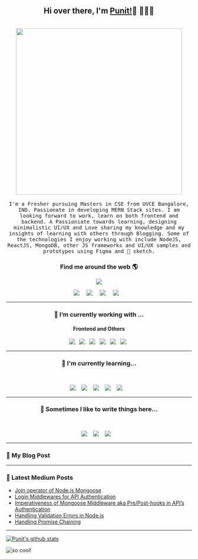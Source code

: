 <h2 align='center'> Hi over there, I'm <a href="https://punitkmryh.netlify.app">Punit!</a>👋 🧑🏻‍💻</h2>

<p align="center">
  <br><img src="https://github.com/punitkmryh/punitkmryh/blob/master/Developer.gif" width="450px"><br><br>
  <samp> I'm a Fresher pursuing Masters in CSE from UVCE Bangalore, IND. Passionate in developing MERN Stack sites. I am looking forward to work, learn on both frontend and backend. A Passioniate towards learning, designing minimalistic UI/UX and Love sharing my knowledge and my insights of learning with others through Blogging. Some of the technologies I enjoy working with include NodeJS, ReactJS, MongoDB, other JS frameworks and UI/UX samples and prototypes using Figma and 💎 sketch.
  </samp>
  <br>
  
</p>



<h3  align='center'>Find me around the web 🌎 </h3>

<p align='center'>
  <a href="#"><img src="https://visitor-badge.glitch.me/badge?page_id=punitkmryh.punitkmryh"></a>
</p>


<p align='center'>
  <a href="https://punitkmryh.netlify.app"><img src="https://img.shields.io/badge/Portfolio-%231DA1F2.svg?&style=for-the-badge&logo=Portfolio&logoColor=white" /></a>&nbsp;&nbsp;&nbsp;&nbsp;
  <a href="https://medium.com/@punitkmr"><img src="https://img.shields.io/badge/medium-%231DA1F2.svg?&style=for-the-badge&logo=medium&logoColor=white" /></a>&nbsp;&nbsp;&nbsp;&nbsp;
  <a href="https://www.linkedin.com/in/punityh/"><img src="https://img.shields.io/badge/linkedin-%230077B5.svg?&style=for-the-badge&logo=linkedin&logoColor=white" /></a>&nbsp;&nbsp;&nbsp;&nbsp;
  <a href="mailto:punitkmryh95@gmail.com?subject=Olá%20Punit"><img src="https://img.shields.io/badge/gmail-%23D14836.svg?&style=for-the-badge&logo=gmail&logoColor=white" /></a>&nbsp;&nbsp;&nbsp;&nbsp;
</p>



<hr>
<h3 align='center'> 🔭  I’m currently working with ...</h4>


<h4 align='center'> Frontend and Others</h5>
<p align='center'>
  <img src="https://img.shields.io/badge/html5%20-%23e34f26.svg?&style=for-the-badge&logo=html5&logoColor=white" />&nbsp;&nbsp;
  <img src="https://img.shields.io/badge/css3%20-%231572B6.svg?&style=for-the-badge&logo=css3&logoColor=white" />&nbsp;&nbsp;
  <img src="https://img.shields.io/badge/python3%20-%23e34f26.svg?&style=for-the-badge&logo=python&logoColor=white" />&nbsp;&nbsp;
  <img src="https://img.shields.io/badge/javascript%20-%23F7DF1E.svg?&style=for-the-badge&logo=javascript&logoColor=white" />&nbsp;&nbsp;
  <img src="https://img.shields.io/badge/figma%20-%231572B6.svg?&style=for-the-badge&logo=figma&logoColor=white" />&nbsp;&nbsp;
  <img src="https://camo.githubusercontent.com/4728035c35302af7a472eba8858f41efb4e2d02b/68747470733a2f2f696d672e736869656c64732e696f2f62616467652f7461696c77696e642d6373732532302d2532333135373242362e7376673f267374796c653d666f722d7468652d6261646765266c6f676f3d7461696c77696e642d637373266c6f676f436f6c6f723d7768697465" />&nbsp;&nbsp;
</p>
<hr>

<h3 align='center'> 🌱  I'm currently learning...</h4>
<br>
<p align='center'>
  <img  src="https://img.shields.io/badge/react%20-%2361DAFB.svg?&style=for-the-badge&logo=react&logoColor=white" />&nbsp;&nbsp;&nbsp;
  <img  src="https://img.shields.io/badge/Vue%20-%23339903.svg?&style=for-the-badge&logo=Vue.js&logoColor=white" />&nbsp;&nbsp;&nbsp;
  <img  src="https://img.shields.io/badge/Node%20-%23339933.svg?&style=for-the-badge&logo=node.js&logoColor=white" />&nbsp;&nbsp;&nbsp;
  <img  src="https://img.shields.io/badge/Jest%20-%23c21325.svg?&style=for-the-badge&logo=jest&logoColor=white" />&nbsp;&nbsp;&nbsp;
  <img  src="https://img.shields.io/badge/MongoDB%20-%231572B6.svg?&style=for-the-badge&logo=mongodb&logoColor=green" /> &nbsp;&nbsp;&nbsp;
</p>

<hr>
<h3 align='center'  >💬  Sometimes I like to write things here...</h4>
<br>
<p align='center' align='right'>
  <a href="https://medium.com/@punitkmr"><img src="https://img.shields.io/badge/Medium%20-%231572B6.svg?&style=for-the-badge&logo=medium&logoColor=white" /></a>&nbsp;&nbsp;&nbsp;
  <a href="https://dev.to/punitkmryh_93"><img src="https://img.shields.io/badge/DEV.io-%2312100E.svg?&style=for-the-badge&logo=dev&logoColor=white" /></a>&nbsp;&nbsp;&nbsp;
  <a href="https://punitharsoor.hashnode.dev/"><img src="https://img.shields.io/badge/hashnode-%23D14836.svg?&style=for-the-badge&logo=hashnode&logoColor=white" /></a>&nbsp;&nbsp;&nbsp;&nbsp;
</p>
<hr>


### 📔 My Blog Post
<!-- MY-BLOG:START -->

<!-- MY-BLOG:END -->

<hr>

### 📓 Latest Medium Posts
<!-- MEDIUM:START -->
- [Join operator of Node.js Mongoose](https://medium.com/gist-for-js/implementing-node-js-mongooses-model-populate-method-45233806724f?source=rss-59bf5649cfb3------2)
- [Login Middlewares for API Authentication](https://medium.com/weekly-webtips/login-middlewares-for-api-authentication-5bc3032a2f9e?source=rss-59bf5649cfb3------2)
- [Imperativeness of Mongoose Middleware aka Pre/Post-hooks in API’s Authentication](https://medium.com/swlh/need-of-mongoose-middleware-in-authentication-3ddc70a993f?source=rss-59bf5649cfb3------2)
- [Handling Validation Errors in Node.js](https://medium.com/weekly-webtips/handling-validation-errors-in-node-js-67df90082bdc?source=rss-59bf5649cfb3------2)
- [Handling  Promise Chaining](https://medium.com/gist-for-js/what-is-promise-chaining-8cb27dd6d2ed?source=rss-59bf5649cfb3------2)
<!-- MEDIUM:END -->

<hr>


[![Punit's github stats](https://github-readme-stats.vercel.app/api?username=punitkmryh)](https://github.com/punitkmryh)



<!--<img src="https://github.com/punitkmryh/punitkmryh/blob/master/wave.svg" /> -->

![ so cool!](https://github.com/punitkmryh/punitkmryh/blob/master/wave.svg )





<!--
**punitkmryh/punitkmryh** is a ✨ _special_ ✨ repository because its `README.md` (this file) appears on your GitHub profile.

Here are some ideas to get you started:

- 🔭 I’m currently working on ...
- 🌱 I’m currently learning ...
- 👯 I’m looking to collaborate on ...
- 🤔 I’m looking for help with ...
- 💬 Ask me about ...
- 📫 How to reach me: ...
- 😄 Pronouns: ...
- ⚡ Fun fact: ...
-->
